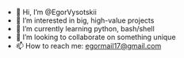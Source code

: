 - 👋 Hi, I’m @EgorVysotskii
- 👀 I’m interested in big, high-value projects
- 🌱 I’m currently learning python, bash/shell
- 💞️ I’m looking to collaborate on something unique
- 📫 How to reach me: egormail17@gmail.com

<!---
EgorVysotskii/EgorVysotskii is a ✨ special ✨ repository because its `README.md` (this file) appears on your GitHub profile.
You can click the Preview link to take a look at your changes.
--->
